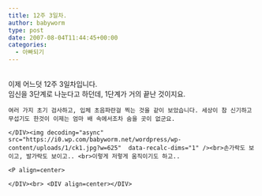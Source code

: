 ```yaml
---
title: 12주 3일차.
author: babyworm
type: post
date: 2007-08-04T11:44:45+00:00
categories:
  - 아빠되기
---
```

<DIV align=center><br>

<DIV style="TEXT-ALIGN: left">
  이제 어느덧 12주 3일차입니다. <br>임신을 3단계로 나눈다고 하던데, 1단계가 거의 끝난 것이지요. </p> 

    여러 가지 초기 검사하고, 입체 초음파란걸 찍는 것을 같이 보았습니다. 세상이 참 신기하고 무섭기도 한것이 이제는 엄마 배 속에서조차 숨을 곳이 없군요.

    </DIV><img decoding="async" src="https://i0.wp.com/babyworm.net/wordpress/wp-content/uploads/1/ck1.jpg?w=625"  data-recalc-dims="1" /><br>손가락도 보이고, 발가락도 보이고.. <br>이렇게 저렇게 움직이기도 하고..

    <P align=center>
  </P></p> 

    </DIV><br> <DIV align=center></DIV>

